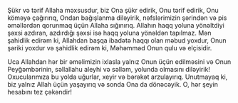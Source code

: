 Şükr və tərif Allaha məxsusdur, biz Ona şükr edirik, Onu tərif edirik, Onu köməyə çağırırıq, Ondan bağışlanma diləyirik, nəfslərimizin şərindən və pis əməllərdən qorunmaq üçün Allaha sığınırıq. Allahın haqq yoluna yönəltdiyi şəxsi azdıran, azdırdığı şəxsi isə haqq yoluna yönəldən tapılmaz. Mən şahidlik edirəm ki, Allahdan başqa ibadətə haqqı olan məbud yoxdur, Onun şəriki yoxdur və şahidlik edirəm ki, Məhəmməd Onun qulu və elçisidir.

Uca Allahdan hər bir əməlimizin ixlasla yalnız Onun üçün edilməsini və Onun Peyğəmbərinin, səllallahu aleyhi və səlləm, yolunda olmasını diləyirik! Oxucularımıza bu yolda uğurlar, xeyir və bərəkət arzulayırıq. Unutmayaq ki, biz yalnız Allah üçün yaşayırıq və sonda Ona da dönəcəyik. O, hər şeyin hesabını tez çəkəndir!
